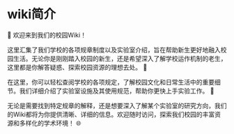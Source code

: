 # wiki简介

🌟 欢迎来到我们的校园Wiki！

这里汇集了我们学校的各项规章制度以及实验室介绍，旨在帮助新生更好地融入校园生活。无论你是刚刚踏入校园的新生，还是希望深入了解学校运作机制的老生，这里都是你解答疑惑、探索校园资源的理想去处。 📘

在这里，你可以轻松查阅学校的各项规定，了解校园文化和日常生活中的重要细节。我们详细介绍了实验室设施及其使用规范，帮助你更快上手实验工作。 🧪

无论是需要找到特定规章的解释，还是想要深入了解某个实验室的研究方向，我们的Wiki都将为你提供清晰、详细的信息。欢迎随时访问，探索我们校园的丰富资源和多样化的学术环境！ 🌐